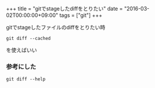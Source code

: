 +++
title = "gitでstageしたdiffをとりたい"
date = "2016-03-02T00:00:00+09:00"
tags = ["git"]
+++

gitでstageしたファイルのdiffをとりたい時

    git diff --cached
    
を使えばいい

### 参考にした

    git diff --help
